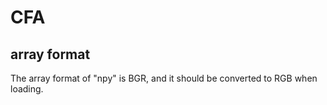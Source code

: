 # CFA
## array format
The array format of "npy" is BGR, and it should be converted to RGB when loading.